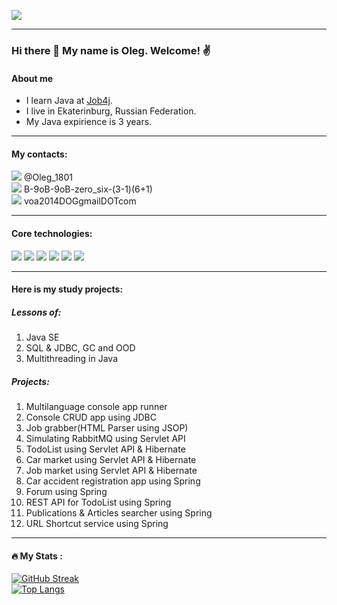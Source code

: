 ![](https://komarev.com/ghpvc/?username=Vetoshkin-Oleg)

---
### Hi there 👋 My name is Oleg. Welcome! :v:  

#### About me
- I learn Java at [Job4j](https://job4j.ru/).
- I live in Ekaterinburg, Russian Federation.
- My Java expirience is 3 years.
---
#### My contacts:
![](https://img.shields.io/badge/Telegram-blue) @Oleg_1801  
![](https://img.shields.io/badge/WhatsApp-green) B-9oB-9oB-zero_six-(3-1)(6+1)  
![](https://img.shields.io/badge/Email-purple) voa2014DOGgmailDOTcom

---
#### Core technologies:
![](https://img.shields.io/badge/Java-%3E%3D8-orange)
![](https://img.shields.io/badge/Spring-%3E%3D5.0-green)
![](https://img.shields.io/badge/Hibernate-%3E%3D5.0-silver)
![](https://img.shields.io/badge/Maven-3-red)
![](https://img.shields.io/badge/PostgreSQL-%3E%3D9-blue)
![](https://img.shields.io/badge/Travis-CI-green)

---

#### Here is my study projects:
##### Lessons of:
1. Java SE  
2. SQL & JDBC, GC and OOD  
3. Multithreading in Java  

##### Projects:
1. Multilanguage console app runner  
2. Console CRUD app using JDBC  
3. Job grabber(HTML Parser using JSOP)  
4. Simulating RabbitMQ using Servlet API  
5. TodoList using Servlet API & Hibernate  
6. Car market using Servlet API & Hibernate  
7. Job market using Servlet API & Hibernate  
8. Car accident registration app using Spring  
9. Forum using Spring  
10. REST API for TodoList using Spring  
11. Publications & Articles searcher using Spring  
12. URL Shortcut service using Spring
---
#### :fire: My Stats :
[![GitHub Streak](http://github-readme-streak-stats.herokuapp.com?user=Vetoshkin-Oleg&theme=dark&background=000000)](https://git.io/streak-stats)  
[![Top Langs](https://github-readme-stats.vercel.app/api/top-langs/?username=Vetoshkin-Oleg&layout=compact&theme=vision-friendly-dark)](https://github.com/anuraghazra/github-readme-stats)
